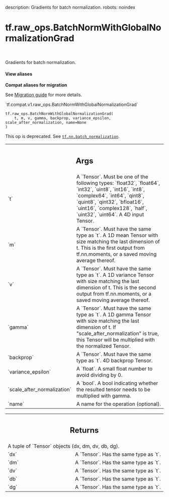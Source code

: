 description: Gradients for batch normalization.
robots: noindex

# tf.raw_ops.BatchNormWithGlobalNormalizationGrad

<!-- Insert buttons and diff -->

<table class="tfo-notebook-buttons tfo-api nocontent" align="left">

</table>



Gradients for batch normalization.

<section class="expandable">
  <h4 class="showalways">View aliases</h4>
  <p>
<b>Compat aliases for migration</b>
<p>See
<a href="https://www.tensorflow.org/guide/migrate">Migration guide</a> for
more details.</p>
<p>`tf.compat.v1.raw_ops.BatchNormWithGlobalNormalizationGrad`</p>
</p>
</section>

<pre class="devsite-click-to-copy prettyprint lang-py tfo-signature-link">
<code>tf.raw_ops.BatchNormWithGlobalNormalizationGrad(
    t, m, v, gamma, backprop, variance_epsilon, scale_after_normalization, name=None
)
</code></pre>



<!-- Placeholder for "Used in" -->

This op is deprecated. See <a href="../../tf/nn/batch_normalization.md"><code>tf.nn.batch_normalization</code></a>.

<!-- Tabular view -->
 <table class="responsive fixed orange">
<colgroup><col width="214px"><col></colgroup>
<tr><th colspan="2"><h2 class="add-link">Args</h2></th></tr>

<tr>
<td>
`t`
</td>
<td>
A `Tensor`. Must be one of the following types: `float32`, `float64`, `int32`, `uint8`, `int16`, `int8`, `complex64`, `int64`, `qint8`, `quint8`, `qint32`, `bfloat16`, `uint16`, `complex128`, `half`, `uint32`, `uint64`.
A 4D input Tensor.
</td>
</tr><tr>
<td>
`m`
</td>
<td>
A `Tensor`. Must have the same type as `t`.
A 1D mean Tensor with size matching the last dimension of t.
This is the first output from tf.nn.moments,
or a saved moving average thereof.
</td>
</tr><tr>
<td>
`v`
</td>
<td>
A `Tensor`. Must have the same type as `t`.
A 1D variance Tensor with size matching the last dimension of t.
This is the second output from tf.nn.moments,
or a saved moving average thereof.
</td>
</tr><tr>
<td>
`gamma`
</td>
<td>
A `Tensor`. Must have the same type as `t`.
A 1D gamma Tensor with size matching the last dimension of t.
If "scale_after_normalization" is true, this Tensor will be multiplied
with the normalized Tensor.
</td>
</tr><tr>
<td>
`backprop`
</td>
<td>
A `Tensor`. Must have the same type as `t`. 4D backprop Tensor.
</td>
</tr><tr>
<td>
`variance_epsilon`
</td>
<td>
A `float`. A small float number to avoid dividing by 0.
</td>
</tr><tr>
<td>
`scale_after_normalization`
</td>
<td>
A `bool`.
A bool indicating whether the resulted tensor
needs to be multiplied with gamma.
</td>
</tr><tr>
<td>
`name`
</td>
<td>
A name for the operation (optional).
</td>
</tr>
</table>



<!-- Tabular view -->
 <table class="responsive fixed orange">
<colgroup><col width="214px"><col></colgroup>
<tr><th colspan="2"><h2 class="add-link">Returns</h2></th></tr>
<tr class="alt">
<td colspan="2">
A tuple of `Tensor` objects (dx, dm, dv, db, dg).
</td>
</tr>
<tr>
<td>
`dx`
</td>
<td>
A `Tensor`. Has the same type as `t`.
</td>
</tr><tr>
<td>
`dm`
</td>
<td>
A `Tensor`. Has the same type as `t`.
</td>
</tr><tr>
<td>
`dv`
</td>
<td>
A `Tensor`. Has the same type as `t`.
</td>
</tr><tr>
<td>
`db`
</td>
<td>
A `Tensor`. Has the same type as `t`.
</td>
</tr><tr>
<td>
`dg`
</td>
<td>
A `Tensor`. Has the same type as `t`.
</td>
</tr>
</table>

